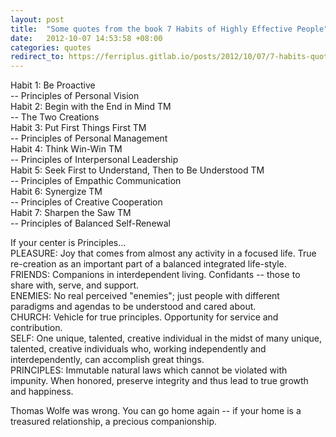 ```yaml
---
layout: post
title:  "Some quotes from the book 7 Habits of Highly Effective People"
date:   2012-10-07 14:53:58 +08:00
categories: quotes
redirect_to: https://ferriplus.gitlab.io/posts/2012/10/07/7-habits-quotes.html
---
```

Habit 1: Be Proactive  
-- Principles of Personal Vision  
Habit 2: Begin with the End in Mind TM  
-- The Two Creations  
Habit 3: Put First Things First TM  
-- Principles of Personal Management  
Habit 4: Think Win-Win TM  
-- Principles of Interpersonal Leadership  
Habit 5: Seek First to Understand, Then to Be Understood TM  
-- Principles of Empathic Communication  
Habit 6: Synergize TM  
-- Principles of Creative Cooperation  
Habit 7: Sharpen the Saw TM  
-- Principles of Balanced Self-Renewal  

If your center is Principles...  
PLEASURE: Joy that comes from almost any activity in a focused life. True re-creation as an important part of a balanced integrated life-style.  
FRIENDS: Companions in interdependent living. Confidants -- those to share with, serve, and support.  
ENEMIES: No real perceived "enemies"; just people with different paradigms and agendas to be understood and cared about.  
CHURCH: Vehicle for true principles. Opportunity for service and contribution.  
SELF: One unique, talented, creative individual in the midst of many unique, talented, creative individuals who, working independently and interdependently, can accomplish great things.  
PRINCIPLES: Immutable natural laws which cannot be violated with impunity. When honored, preserve integrity and thus lead to true growth and happiness.  

Thomas Wolfe was wrong. You can go home again -- if your home is a treasured relationship, a precious companionship.
